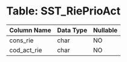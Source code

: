 # Table: SST_RiePrioAct

| Column Name | Data Type | Nullable |
|-------------|-----------|----------|
| cons_rie | char | NO |
| cod_act_rie | char | NO |
